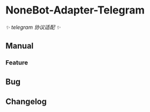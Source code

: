 # NoneBot-Adapter-Telegram

_✨ telegram 协议适配 ✨_

## Manual

<!-- [使用指南](./docs/manual.md) -->

### Feature

## Bug

## Changelog

